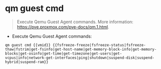 # qm guest cmd

> Execute Qemu Guest Agent commands.
> More information: <https://pve.proxmox.com/pve-docs/qm.1.html>.

- Execute Qemu Guest Agent commands:

`qm guest cmd {{vmid}} {{fsfreeze-freeze|fsfreeze-status|fsfreeze-thaw|fstrim|get-fsinfo|get-host-name|get-memory-block-info|get-memory-blocks|get-osinfo|get-time|get-timezone|get-users|get-vcpus|info|network-get-interfaces|ping|shutdown|suspend-disk|suspend-hybrid|suspend-ram}}`
